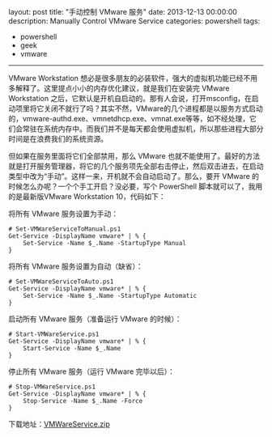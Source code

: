 ﻿layout: post
title: "手动控制 VMware 服务"
date: 2013-12-13 00:00:00
description: Manually Control VMware Service
categories: powershell
tags:
- powershell
- geek
- vmware
---
VMware Workstation 想必是很多朋友的必装软件，强大的虚拟机功能已经不用多解释了。这里提点小小的内存优化建议，就是我们在安装完 VMware Workstation 之后，它默认是开机自启动的。那有人会说，打开msconfig，在启动项里将它关闭不就行了吗？其实不然，VMware的几个进程都是以服务方式启动的，vmware-authd.exe、vmnetdhcp.exe、vmnat.exe等等，如不经处理，它们会常驻在系统内存中。而我们并不是每天都会使用虚拟机，所以那些进程大部分时间是在浪费我们的系统资源。

但如果在服务里面将它们全部禁用，那么 VMware 也就不能使用了。最好的方法就是打开服务管理器，将它的几个服务项先全部右击停止，然后双击进去，在启动类型中改为“手动”。这样一来，开机就不会自动启动了。那么，要开 VMware 的时候怎么办呢？一个个手工开启？没必要，写个 PowerShell 脚本就可以了，我用的是最新版VMware Workstation 10，代码如下：

将所有 VMware 服务设置为手动：

	# Set-VMWareServiceToManual.ps1
	Get-Service -DisplayName vmware* | % {
	    Set-Service -Name $_.Name -StartupType Manual
	}

将所有 VMware 服务设置为自动（缺省）：

	# Set-VMWareServiceToAuto.ps1
	Get-Service -DisplayName vmware* | % {
	    Set-Service -Name $_.Name -StartupType Automatic
	}

启动所有 VMware 服务（准备运行 VMware 的时候）：

	# Start-VMWareService.ps1
	Get-Service -DisplayName vmware* | % {
	    Start-Service -Name $_.Name
	}

停止所有 VMware 服务（运行 VMware 完毕以后）：

	# Stop-VMWareService.ps1
	Get-Service -DisplayName vmware* | % {
	    Stop-Service -Name $_.Name -Force
	}

下载地址：[VMWareService.zip](/assets/download/VMWareService.zip)
